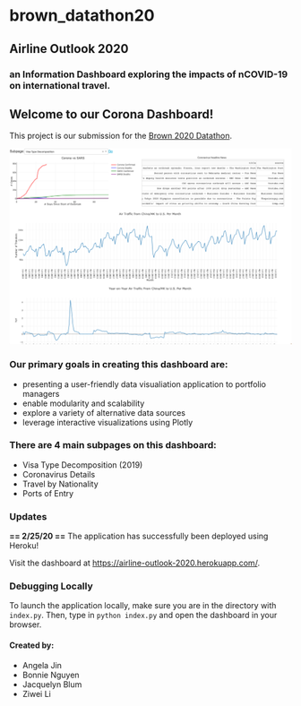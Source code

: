 # brown_datathon20
## Airline Outlook 2020
### an Information Dashboard exploring the impacts of nCOVID-19 on international travel.

## Welcome to our Corona Dashboard! 

This project is our submission for the [Brown 2020 Datathon](https://browndata.org/datathon/). 

![screenshot of dashboard](./imgs/corona_page_screenshot.png)

### Our primary goals in creating this dashboard are:
* presenting a user-friendly data visualiation application to portfolio managers
* enable modularity and scalability 
* explore a variety of alternative data sources
* leverage interactive visualizations using Plotly 
  
### There are 4 main subpages on this dashboard:
* Visa Type Decomposition (2019)
* Coronavirus Details
* Travel by Nationality
* Ports of Entry

### Updates
**== 2/25/20 ==**
The application has successfully been deployed using Heroku! 

Visit the dashboard at https://airline-outlook-2020.herokuapp.com/.

### Debugging Locally
To launch the application locally, make sure you are in the directory with `index.py`.
Then, type in `python index.py` and open the dashboard in your browser. 


#### Created by:
* Angela Jin 
* Bonnie Nguyen
* Jacquelyn Blum
* Ziwei Li 
